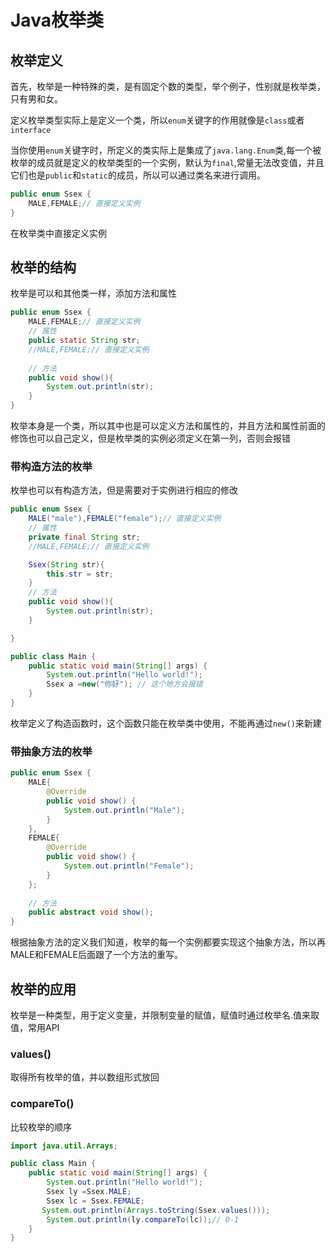 # Java枚举类

## 枚举定义

首先，枚举是一种特殊的类，是有固定个数的类型，举个例子，性别就是枚举类，只有男和女。

定义枚举类型实际上是定义一个类，所以`enum`关键字的作用就像是`class`或者`interface`

当你使用`enum`关键字时，所定义的类实际上是集成了`java.lang.Enum`类,每一个被枚举的成员就是定义的枚举类型的一个实例，默认为`final`,常量无法改变值，并且它们也是`public`和`static`的成员，所以可以通过类名来进行调用。

```java
public enum Ssex {
    MALE,FEMALE;// 直接定义实例
}
```

在枚举类中直接定义实例

## 枚举的结构

枚举是可以和其他类一样，添加方法和属性

```java
public enum Ssex {
    MALE,FEMALE;// 直接定义实例
    // 属性
    public static String str;
    //MALE,FEMALE;// 直接定义实例
    
    // 方法
    public void show(){
        System.out.println(str);
    }
}
```

枚举本身是一个类，所以其中也是可以定义方法和属性的，并且方法和属性前面的修饰也可以自己定义，但是枚举类的实例必须定义在第一列，否则会报错

### 带构造方法的枚举

枚举也可以有构造方法，但是需要对于实例进行相应的修改

```java
public enum Ssex {
    MALE("male"),FEMALE("female");// 直接定义实例
    // 属性
    private final String str;
    //MALE,FEMALE;// 直接定义实例

    Ssex(String str){
        this.str = str;
    }
    // 方法
    public void show(){
        System.out.println(str);
    }

}

public class Main {
    public static void main(String[] args) {
        System.out.println("Hello world!");
        Ssex a =new("你好"); // 这个地方会报错
    }
}
```

枚举定义了构造函数时，这个函数只能在枚举类中使用，不能再通过`new()`来新建

### 带抽象方法的枚举

```java
public enum Ssex {
    MALE{
        @Override
        public void show() {
            System.out.println("Male");
        }
    },
    FEMALE{
        @Override
        public void show() {
            System.out.println("Female");
        }
    };
    
    // 方法
    public abstract void show();
}
```

根据抽象方法的定义我们知道，枚举的每一个实例都要实现这个抽象方法，所以再MALE和FEMALE后面跟了一个方法的重写。

## 枚举的应用

枚举是一种类型，用于定义变量，并限制变量的赋值，赋值时通过枚举名.值来取值，常用API

### values()

取得所有枚举的值，并以数组形式放回

### compareTo()

比较枚举的顺序

```java
import java.util.Arrays;

public class Main {
    public static void main(String[] args) {
        System.out.println("Hello world!");
        Ssex ly =Ssex.MALE;
        Ssex lc = Ssex.FEMALE;
       System.out.println(Arrays.toString(Ssex.values()));
        System.out.println(ly.compareTo(lc));// 0-1
    }
}
```